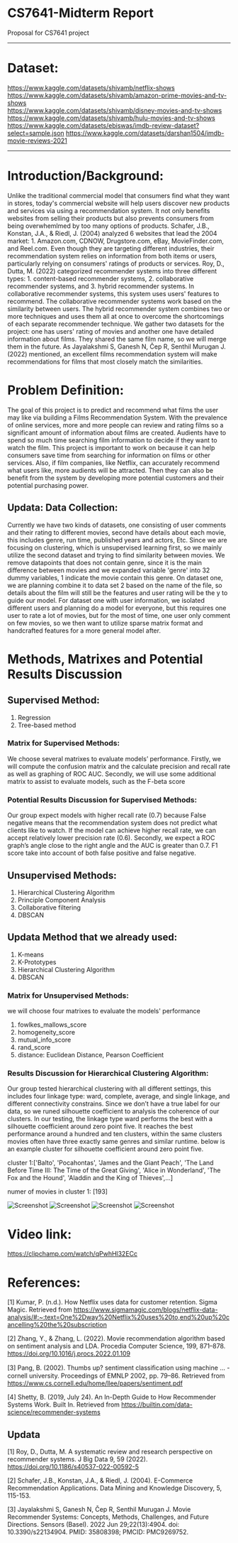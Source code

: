 # CS7641-Midterm Report
Proposal for CS7641 project
____________________________________________________________________________________________________________________________________
# Dataset:
https://www.kaggle.com/datasets/shivamb/netflix-shows  
https://www.kaggle.com/datasets/shivamb/amazon-prime-movies-and-tv-shows   
https://www.kaggle.com/datasets/shivamb/disney-movies-and-tv-shows   
https://www.kaggle.com/datasets/shivamb/hulu-movies-and-tv-shows  
https://www.kaggle.com/datasets/ebiswas/imdb-review-dataset?select=sample.json
https://www.kaggle.com/datasets/darshan1504/imdb-movie-reviews-2021
____________________________________________________________________________________________________________________________________
# Introduction/Background:
Unlike the traditional commercial model that consumers find what they want in stores, today's commercial website will help users discover new products and services via using a recommendation system. It not only benefits websites from selling their products but also prevents consumers from being overwhemlmed by too many options of products. Schafer, J.B., Konstan, J.A., & Riedl, J. (2004) analyzed 6 websites that lead the 2004 market: 1. Amazon.com, CDNOW, Drugstore.com, eBay, MovieFinder.com, and Reel.com. Even though they are targeting different industries, their recommendation system relies on information from both items or users, particularly relying on consumers' ratings of products or services. Roy, D., Dutta, M. (2022) categorized recommender systems into three different types: 1. content-based recommender systems, 2. collaborative recommender systems, and 3. hybrid recommender systems. In collaborative recommender systems, this system uses users' features to recommend. The collaborative recommender systems work based on the similarity between users. The hybrid recommender system combines two or more techniques and uses them all at once to overcome the shortcomings of each separate recommender technique. We gather two datasets for the project: one has users' rating of movies and another one have detailed information about films. They shared the same film name, so we will merge them in the future. As Jayalakshmi S, Ganesh N, Čep R, Senthil Murugan J. (2022) mentioned,  an excellent films recommendation system will make recommendations for films that most closely match the similarities.

# Problem Definition:
The goal of this project is to predict and recommend what films the user may like via building a Films Recommendation System. With the prevalence of online services, more and more people can review and rating films so a significant amount of information about films are created. Audients have to spend so much time searching film information to decide if they want to watch the film. This project is important to work on because it can help consumers save time from searching for information on films or other services. Also, if film companies, like Netflix, can accurately recommend what users like, more audients will be attracted. Then they can also be benefit from the system by developing more potential customers and their potential purchasing power.

## Updata: Data Collection:
Currently we have two kinds of datasets, one consisting of user comments and their rating to different movies, second have details about each movie, this includes genre, run time, published years and actors, Etc. Since we are focusing on clustering, which is unsupervised learning first, so we mainly utilize the second dataset and trying to find similarity between movies. We remove datapoints that does not contain genre, since it is the main difference between movies and we expanded variable 'genre' into 32 dummy variables, 1 indicate the movie contain this genre. On dataset one, we are planning combine it to data set 2 based on the name of the file, so details about the film will still be the features and user rating will be the y to guide our model. For dataset one with user information, we isolated different users and planning do a model for everyone, but this requires one user to rate a lot of movies, but for the most of time, one user only comment on few movies, so we then want to utilize sparse matrix format and handcrafted features for a more general model after. 

# Methods, Matrixes and Potential Results Discussion
## Supervised Method:
1. Regression
2. Tree-based method 

### Matrix for Supervised Methods:
We choose several matrixes to evaluate models’ performance. Firstly, we will compute the confusion matrix and the calculate precision and recall rate as well as graphing of ROC AUC. Secondly, we will use some additional matrix to assist to evaluate models, such as the F-beta score

### Potential Results Discussion for Supervised Methods:
Our group expect models with higher recall rate (0.7) because False negative means that the recommendation system does not predict what clients like to watch. If the model can achieve higher recall rate, we can accept relatively lower precision rate (0.6). Secondly, we expect a ROC graph’s angle close to the right angle and the AUC is greater than 0.7. F1 score take into account of both false positive and false negative.

## Unsupervised Methods:
1. Hierarchical Clustering Algorithm
2. Principle Component Analysis
3. Collaborative filtering
4. DBSCAN

## Updata Method that we already used:
1. K-means
2. K-Prototypes
3. Hierarchical Clustering Algorithm 
4. DBSCAN

### Matrix for Unsupervised Methods: 
we will choose four matrixes to evaluate the models' performance
1.	fowlkes_mallows_score
2.	homogeneity_score
3.	mutual_info_score
4.	rand_score
5.	distance: Euclidean Distance, Pearson Coefficient

### Results Discussion for Hierarchical Clustering Algorithm:
Our group tested hierarchical clustering with all different settings, this includes four linkage type: ward, complete, average, and single linkage, and different connectivity constrains. Since we don’t have a true label for our data, so we runed silhouette coefficient to analysis the coherence of our clusters. In our testing, the linkage type ward performs the best with a silhouette coefficient around zero point five. It reaches the best performance around a hundred and ten clusters, within the same clusters movies often have three exactly same genres and similar runtime. below is an example cluster for silhouette coefficient around zero point five.

cluster 1:['Balto', 'Pocahontas', 'James and the Giant Peach', 'The Land Before Time III: The Time of the Great Giving', 'Alice in Wonderland', 'The Fox and the Hound', 'Aladdin and the King of Thieves',...]

numer of movies in cluster 1: [193]

![Screenshot](alice.png) ![Screenshot](land.png) ![Screenshot](balto.png) ![Screenshot](pocahontas.png)

# Video link:
https://clipchamp.com/watch/qPwhHl32ECc

# References:
[1] Kumar, P. (n.d.). How Netflix uses data for customer retention. Sigma Magic. Retrieved from https://www.sigmamagic.com/blogs/netflix-data-analysis/#:~:text=One%2Dway%20Netflix%20uses%20to,end%20up%20cancelling%20the%20subscription

[2] Zhang, Y., &amp; Zhang, L. (2022). Movie recommendation algorithm based on sentiment analysis and LDA. Procedia Computer Science, 199, 871–878. https://doi.org/10.1016/j.procs.2022.01.109

[3] Pang, B. (2002). Thumbs up? sentiment classiﬁcation using machine ... - cornell university. Proceedings of EMNLP 2002, pp. 79–86. Retrieved from https://www.cs.cornell.edu/home/llee/papers/sentiment.pdf

[4] Shetty, B. (2019, July 24). An In-Depth Guide to How Recommender Systems Work. Built In. Retrieved from https://builtin.com/data-science/recommender-systems 

## Updata
[1] Roy, D., Dutta, M. A systematic review and research perspective on recommender systems. J Big Data 9, 59 (2022). https://doi.org/10.1186/s40537-022-00592-5

[2] Schafer, J.B., Konstan, J.A., & Riedl, J. (2004). E-Commerce Recommendation Applications. Data Mining and Knowledge Discovery, 5, 115-153.

[3] Jayalakshmi S, Ganesh N, Čep R, Senthil Murugan J. Movie Recommender Systems: Concepts, Methods, Challenges, and Future Directions. Sensors (Basel). 2022 Jun 29;22(13):4904. doi: 10.3390/s22134904. PMID: 35808398; PMCID: PMC9269752.
